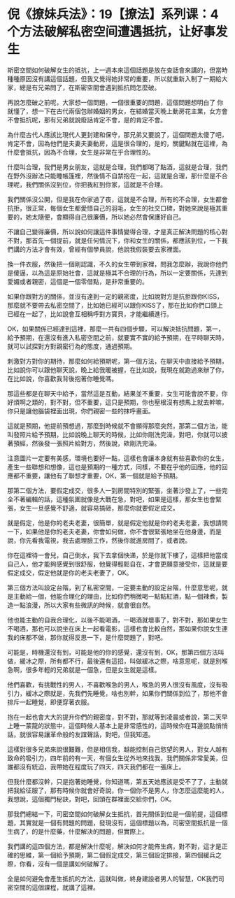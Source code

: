 # 倪《撩妹兵法》：19【撩法】系列课：4个方法破解私密空间遭遇抵抗，让好事发生

斯密空間如何破解女生的抵抗，上一週本來這個話題是放在查話會來講的，但當時種種原因沒有講這個話題，但我又覺得她非常的重要，所以就重新入制了一期給大家，總是有兄弟問了，在斯密空間會遇到抵抗問怎麼破。

再說怎麼破之前呢，大家想一個問題，一個很重要的問題，這個問題想明白了 你就懂了，想一下在古代兩個包辦婚姻的男女，在結婚當天晚上動房花主業，女方會不會抵抗呢，那有兄弟就說廢話肯定不會，是的肯定不會。

為什麼古代人應該比現代人更封建和保守，那兄弟又要說了，這個問題太傻了吧，肯定不會，因為他們是夫妻夫妻動房，這是很合理的，是的，關鍵點就在這裡，為什麼會抵抗，因為不合理，女生是非常在乎合理性的。

什麼叫合理，我們是男女朋友，這就是合理，我們都喝了點酒，這就是合理，我們在野外沒辦法只能睡帳篷裡，然後情不自禁抱在一起，這就是合理，那什麼是不合理呢，我們關係沒到位，你把我紅到你家，這就是不合理。

我們關係沒公開，但是我在你家過了夜，這就是不合理，所有的不合理，女生都會抗拒，很正常，每個女生都愛惜自己的羽毛，女生的社交口碑，對她來說是極其重要的，她太隨便，會顯得自己很廉價，所以她必然會保護好自己。

不讓自己變得廉價，所以說如何讓這件事情變得合理，才是真正解決問題的核心對不對，那首先一個提前，就是任何情況下，你和女生的關係，都應該到位，一下我們講的方法才會有效，曾經有個學員說，他說我假裝要去家裡面。

換一件衣服，然後把一個剛認識，不久的女生帶到家裡，問我怎麼辦，我說你他們是傻逼，以為這是原始社會，這就是極其不合理的行為，所以一定要關係，先達到愛媚或者親密，這個是一個零借點，是非常重要的。

如果你跟對方的關係，並沒有達到一定的親密度，比如說對方是抗拒跟你KISS，那麼就不要帶去私密空間了，比如她已經可以跟你KISS了，那在比如你們口頭上已經在一起了，比如說會互相稱呼對方寶貝，才能繼續進行。

OK，如果關係已經達到這裡，那麼一共有四個步驟，可以解決抵抗問題，第一，給予預期，在還沒有進入私密空間之前，就要實不實的給予預期，在平時聊天時，就可以試探對方對親密行為的態度，通過預期。

刺激對方對你的期待，那麼如何給預期呢，第一個方法，在聊天中直接給予預期，比如說你可以跟他聊天說，晚上給我暖被握，在比如說，我現在就跑過來辦了你，在比如說，你喜歡我背後抱著你睡覺嗎。

那這些都是在聊天中給予，當然這是互動，結果並不重要，女生可能會說不要，你好煩啊之類的，對不對，但不重要，這只是預期，你也壓根沒有想馬上就去幹嘛，你只是讓他腦袋裡面出現，你們親密一些的抹呼畫面。

這就是預期，他提前預想過，那麼到時候就不會顯得那麼突然，那第二個方法，能叫發照片給予預期，比如說晚上聊天的時候，比如你剛洗完澡，對吧，你就可以披著預經，然後發一張照片給對方，然後說，欸剛洗完澡。

注意圖片一定要有美感，環境也要好一點，這樣也會讓本身就有些喜歡你的女生，產生一些聯想和想像，這也是預期的一種方式，同樣，不要在乎他的回應，他的回應都不重要，讓他有了聯想才重要，OK，第一個就是給予預期。

那第二個方法，要假定成交，很多人一到房間特別的緊張，坐著沙發上了，一些完全不著編輯的話，這種氛圍就像是大戰在急，對吧，如果是這樣，那女生也會緊張，女生一旦感覺不舒適，就容易搞砸，那麼你就要假定成交。

就是假定，他是你的老夫老妻，很簡單，就是假定他就是你的老夫老妻，我想請問一下，如果他是你的老夫老妻，你會如何做，你不會很緊張地坐在他身邊，而是說，你先看我電視，我去處理臉工作，然後你就進房間了，或者說。

你在這裡待一會兒，自己倒水，我下去拿個快递，於是你就下樓了，這樣把他當成自己人，他才能夠感覺到很舒服，他覺得輕鬆自在，才會更願意接受你，這就是要假定成交，假定他就是你的老夫老妻了，OK。

第三個方法叫設定台階，到了私密空間，一定要主動的設定台階，什麼意思呢，就是主動給一個，他能合理化的理由，比如你們稍微喝一點點紅酒，點一個辣煮，製造一點浪漫，所以大家有些微訊的時候，就會很自然。

他也能主動的自我合理化，以後不能喝酒，一喝酒就壞事了，對不對，那如果女生不喝酒，那也可以說坐在床上一起看電影，這樣也會比較自然，那如果你說女生連我的床都不做，那你就得反思一下，是什麼問題了，對吧。

可能是，時機還沒有到，可能是他的你的感覺，還沒有到，OK，那第四個方法叫做，緩冰之際，所有都不行，最後還有這招，叫做緩冰之際，啥意思呢，就是別喉急啊，很多年輕的兄弟就是一個急，但是女生就是這樣。

他們喜歡，有挑戰性的男人，不喜歡喉急的男人，喉急的男人很沒有風度，沒有吸引力，緩冰之際就是，先我們先睡覺，啥也別幹，如果你們關係到位了，那他不會排斥一起睡覺，即便穿著衣服。

抱在一起也會大大的提升你們的親密度，對不對，那就等到凌晨或者說，第二天早上睡一蒙龍的狀態中，這個時候人基本上是非常感性的，這時候你在耳邊說點悄悄話，就很容易讓革命般的友誼聲話，對吧，但我知道。

這樣對很多兄弟來說很艱難，但是相信我，越能控制自己慾望的男人，對女人越有致命的吸引力，四年前的有一天，有個女生從外地來找我，我們關係非常愛美，但誰都沒有統迫，我帶她在程度玩了四天，四天我們都在一張床上。

但我什麼都沒幹，只是抱著她睡覺，你知道嗎，第五天她應該是受不了了，主動就把我給征服了，那有時候你就會好奇說，你一個你不是男人，你怎麼這麼能的人，我想說，這個獨門秘訣，對吧，回頭在群裡面交給你們，OK。

那我們總結一下，司密空間如何破解女生抵抗，首先關係到位是一個前提，這個標題，其實就是一個有問題的問題，發現沒有，這個標題以為，司密空間抵抗是一個生病了，的是什麼藥，什麼解決的問題，但實際上。

我們講的這四個方法，都是解決什麼呢，解決如何才能佈生病，對不對，這才是正確的思維，第一個給予預期，第二個假定成交，第三個設定排接，第四個緩兵之際，你看，沒有一個是講如何破解了。

全是如何避免會產生抵抗的方法，這就叫做，終身建設者男人的智慧，OK我們司密空間的這個課程，就講了這裡。